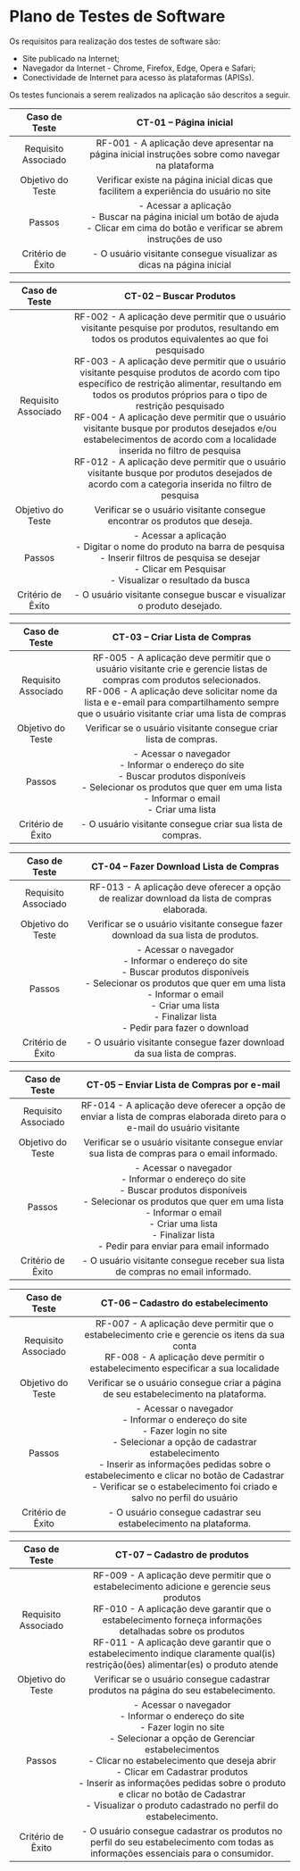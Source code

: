 # Plano de Testes de Software

Os requisitos para realização dos testes de software são:
- Site publicado na Internet;
- Navegador da Internet - Chrome, Firefox, Edge, Opera e Safari;
- Conectividade de Internet para acesso às plataformas (APISs).
  
Os testes funcionais a serem realizados na aplicação são descritos a seguir.

| **Caso de Teste** 	| **CT-01 – Página inicial** 	|
|:---:	|:---:	|
|	Requisito Associado 	| RF-001 - A aplicação deve apresentar na página inicial instruções sobre como navegar na plataforma |
| Objetivo do Teste 	| Verificar existe na página inicial dicas que facilitem a experiência do usuário no site |
| Passos 	| - Acessar a aplicação <br> - Buscar na página inicial um botão de ajuda <br> - Clicar em cima do botão e verificar se abrem instruções de uso |
|Critério de Êxito | - O usuário visitante consegue visualizar as dicas na página inicial |

 
| **Caso de Teste** 	| **CT-02 – Buscar Produtos** 	|
|:---:	|:---:	|
|	Requisito Associado 	| RF-002 - A aplicação deve permitir que o usuário visitante pesquise por produtos, resultando em todos os produtos equivalentes ao que foi pesquisado <br> RF-003 - A aplicação deve permitir que o usuário visitante pesquise produtos de acordo com tipo específico de restrição alimentar, resultando em todos os produtos próprios para o tipo de restrição pesquisado <br> RF-004 - A aplicação deve permitir que o usuário visitante busque por produtos desejados e/ou estabelecimentos de acordo com a localidade inserida no filtro de pesquisa <br> RF-012 - A aplicação deve permitir que o usuário visitante busque por produtos desejados de acordo com a categoria inserida no filtro de pesquisa|
| Objetivo do Teste 	| Verificar se o usuário visitante consegue encontrar os produtos que deseja. |
| Passos 	| - Acessar a aplicação <br> - Digitar o nome do produto na barra de pesquisa <br> - Inserir filtros de pesquisa se desejar <br> - Clicar em Pesquisar <br> - Visualizar o resultado da busca |
|Critério de Êxito | - O usuário visitante consegue buscar e visualizar o produto desejado. |



| Caso de Teste 	| **CT-03 – Criar Lista de Compras**	|
|:---:	|:---:	|
|Requisito Associado  | RF-005	- A aplicação deve permitir que o usuário visitante crie e gerencie listas de compras com produtos selecionados. <br> RF-006 - A aplicação deve solicitar nome da lista e e-email para compartilhamento sempre que o usuário visitante criar uma lista de compras |
| Objetivo do Teste 	| Verificar se o usuário visitante consegue criar lista de compras. |
| Passos 	| - Acessar o navegador <br> - Informar o endereço do site <br> - Buscar produtos disponíveis <br> - Selecionar os produtos que quer em uma lista <br> - Informar o email <br> - Criar uma lista |
|Critério de Êxito | - O usuário visitante consegue criar sua lista de compras. |



| Caso de Teste 	| **CT-04 – Fazer Download Lista de Compras**	|
|:---:	|:---:	|
| Requisito Associado | RF-013	- A aplicação deve oferecer a opção de realizar download da lista de compras elaborada. |
| Objetivo do Teste 	| Verificar se o usuário visitante consegue fazer download da sua lista de produtos. |
| Passos 	| - Acessar o navegador <br> - Informar o endereço do site <br> - Buscar produtos disponíveis <br> - Selecionar os produtos que quer em uma lista <br> - Informar o email <br> - Criar uma lista <br> - Finalizar lista <br> - Pedir para fazer o download |
|Critério de Êxito | - O usuário visitante consegue fazer download da sua lista de compras. |



| Caso de Teste 	| **CT-05 – Enviar Lista de Compras por e-mail**	|
|:---:	|:---:	|
|Requisito Associado | RF-014	- A aplicação deve oferecer a opção de enviar a lista de compras elaborada direto para o e-mail do usuário visitante |
| Objetivo do Teste 	| Verificar se o usuário visitante consegue enviar sua lista de compras para o email informado. |
| Passos 	| - Acessar o navegador <br> - Informar o endereço do site <br> - Buscar produtos disponíveis <br> - Selecionar os produtos que quer em uma lista <br> - Informar o email <br> - Criar uma lista <br> - Finalizar lista <br> - Pedir para enviar para email informado |
|Critério de Êxito | - O usuário visitante consegue receber sua lista de compras no email informado. |

| Caso de Teste 	| **CT-06 – Cadastro do estabelecimento**	|
|:---:	|:---:	|
|Requisito Associado | RF-007	- A aplicação deve permitir que o estabelecimento crie e gerencie os itens da sua conta <br> RF-008 - A aplicação deve permitir o estabelecimento especificar a sua localidade |
| Objetivo do Teste 	| Verificar se o usuário consegue criar a página de seu estabelecimento na plataforma. |
| Passos 	| - Acessar o navegador <br> - Informar o endereço do site <br> - Fazer login no site <br> - Selecionar a opção de cadastrar estabelecimento <br> - Inserir as informações pedidas sobre o estabelecimento e clicar no botão de Cadastrar <br> - Verificar se o estabelecimento foi criado e salvo no perfil do usuário |
|Critério de Êxito | - O usuário consegue cadastrar seu estabelecimento na plataforma. |

| Caso de Teste 	| **CT-07 – Cadastro de produtos**	|
|:---:	|:---:	|
|Requisito Associado | RF-009	- A aplicação deve permitir que o estabelecimento adicione e gerencie seus produtos <br> RF-010 - A aplicação deve garantir que o estabelecimento forneça informações detalhadas sobre os produtos <br> RF-011 - A aplicação deve garantir que o estabelecimento indique claramente qual(is) restrição(ões) alimentar(es) o produto atende |
| Objetivo do Teste 	| Verificar se o usuário consegue cadastrar produtos na página do seu estabelecimento. |
| Passos 	| - Acessar o navegador <br> - Informar o endereço do site <br> - Fazer login no site <br> - Selecionar a opção de Gerenciar estabelecimentos <br> - Clicar no estabelecimento que deseja abrir <br> - Clicar em Cadastrar produtos <br> - Inserir as informações pedidas sobre o produto e clicar no botão de Cadastrar <br> - Visualizar o produto cadastrado no perfil do estabelecimento. |
|Critério de Êxito | - O usuário consegue cadastrar os produtos no perfil do seu estabelecimento com todas as informações essenciais para o consumidor. |
